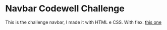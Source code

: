 # Navbar Codewell Challenge

This is the challenge navbar, I made it with HTML e CSS. With flex.
[this one][def]

[def]: https://www.codewell.cc/challenges/javascript30-navbar--623f19001fa95910c7bf998e